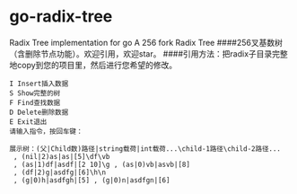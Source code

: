 # go-radix-tree
Radix Tree implementation for go
A 256 fork Radix Tree
####256叉基数树（含删除节点功能）。欢迎引用，欢迎star。
####引用方法：把radix子目录完整地copy到您的项目里，然后进行您希望的修改。
```azure
I Insert插入数据
S Show完整的树
F Find查找数据
D Delete删除数据
E Exit退出
请输入指令，按回车键：

展示树：(父|Child数)路径|string载荷|int载荷...\child-1路径\child-2路径...
 , (nil|2)as|as|[5]\df\vb
 , (as|1)df|asdf|[2 10]\g , (as|0)vb|asvb|[8]
 , (df|2)g|asdfg|[6]\h\n
 , (g|0)h|asdfgh|[5] , (g|0)n|asdfgn|[6]


```
